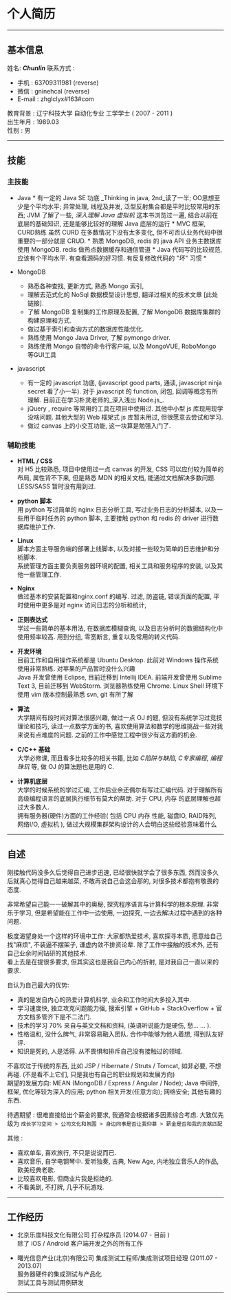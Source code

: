 
个人简历
=============

----------------------------------------
## 基本信息

姓名:  **_Chunlin_**
联系方式 :     

* 手机 :  63709311981  (reverse)
* 微信 :  gninehcal  (reverse)
* E-mail : zhglclyx#163#com

教育背景 :  辽宁科技大学 自动化专业 工学学士 ( 2007 - 2011 )   
出生年月 : 1989.03    
性别 : 男   

---------------------------------------------
## 技能

### 主技能

 * Java
	   * 有一定的 Java SE 功底
		   _Thinking in java, 2nd_读了一半; OO思想至少是个平均水平; 异常处理, 线程及并发, 泛型反射集合都是平时比较常用的东西; 
		   JVM 了解了一些,  _深入理解 Java 虚拟机_ 这本书浏览过一遍, 结合以前在底层的基础知识, 还是能够比较好的理解 Java 底层的运行
	   * MVC 框架, CURD熟练 
			虽然 CURD 在多数情况下没有太多变化, 但不可否认业务代码中很重要的一部分就是 CRUD. 
	   * 熟悉 MongoDB, redis 的 java API
		    业务主数据库使用 MongoDB.  redis 做热点数据缓存和通信管道
	   * Java 代码写的比较规范, 应该有个平均水平. 有查看源码的好习惯.  有反复修改代码的 "坏" 习惯
	   * 

 * MongoDB
	 * 熟悉各种查找, 更新方式, 熟悉 Mongo 索引, 
	 * 理解去范式化的 NoSql 数据模型设计思想, 翻译过相关的技术文章 [此处链接].
	 * 了解 MongoDB 复制集的工作原理及配置, 了解 MongoDB 数据库集群的构建原理和方式.
     * 做过基于索引和查询方式的数据库性能优化.
	 * 熟练使用 Mongo Java Driver, 了解 pymongo driver.
	 * 熟练使用 Mongo 自带的命令行客户端,  以及 MongoVUE, RoboMongo 等GUI工具

 * javascript
	 * 有一定的 javascript 功底, (javascript good parts, 通读,  javascript ninja secret 看了小一半). 对于 javascript 的 function, 闭包, 回调等概念有所理解. 目前正在学习朴灵老师的_深入浅出 Node.js_.
	 * jQuery , require 等常用的工具在项目中使用过. 其他中小型 js 库现用现学没啥问题. 其他大型的 Web 框架式 js 库暂未用过, 但很愿意去尝试和学习.
	 * 做过 canvas 上的小交互功能, 这一块算是勉强入门了. 


### 辅助技能

* **HTML / CSS**    
对 H5 比较熟悉, 项目中使用过一点 canvas 的开发, CSS 可以应付较为简单的布局, 属性背不下来, 但是熟悉 MDN 的相关文档, 能通过文档解决多数问题. LESS/SASS 暂时没有用到过. 

* **python 脚本**   
用 python 写过简单的 nginx 日志分析工具, 写过业务日志的分析脚本, 以及一些用于临时任务的 python 脚本, 主要接触 python 和 redis 的 driver 进行数据库维护工作.

* **Linux**    
脚本方面主导服务端的部署上线脚本, 以及对接一些较为简单的日志维护和分析脚本.    
系统管理方面主要负责服务器环境的配置, 相关工具和服务程序的安装, 以及其他一些管理工作.

* **Nginx**   
做过基本的安装配置和nginx.conf 的编写. 过滤, 防盗链, 错误页面的配置, 平时使用中更多是对 nginx 访问日志的分析和统计, 

* **正则表达式**   
学过一些简单的基本用法, 在数据库模糊查询, 以及日志分析时的数据结构化中使用频率较高. 用到分组, 零宽断言, 重复以及常用的转义代码.

* **开发环境**   
目前工作和自用操作系统都是  Ubuntu Desktop.  此前对 Windows 操作系统使用非常熟练.  对苹果的产品暂时没什么兴趣    
	Java 开发曾使用 Eclipse, 目前迁移到 Intellij IDEA.
	前端开发曾使用 Sublime Text 3, 目前迁移到 WebStorm. 浏览器熟练使用 Chrome.
	Linux Shell 环境下使用 vim
	版本控制最熟悉 svn, git 有所了解	

* **算法**   
大学期间有段时间对算法很感兴趣, 做过一点 OJ 的题, 但没有系统学习过竞技理论和技巧, 读过一点数学方面的书, 喜欢使用算法和数学的思维挑战一些对我来说有点难度的问题.  之前的工作中感觉工程中很少有这方面的机会.

* **C/C++ 基础**   
大学必修课, 而且看多比较多的相关书籍, 比如 *C陷阱与缺陷*, *C专家编程*, *编程珠玑* 等, 做 OJ 的算法题也是用的 C. 

* **计算机底层**   
大学的时候系统的学过汇编, 工作后业余还偶尔有写过汇编代码. 对于理解所有高级编程语言的底层执行细节有莫大的帮助. 对于 CPU, 内存 的底层理解也超过大多数人.    
拥有服务器(硬件)方面的工作经验( 包括 CPU 内存 性能, 磁盘IO, RAID阵列, 网络I/O, 虚拟机 ), 做过大规模集群架构设计的人会明白这些经验意味着什么

----------------------------------------

## 自述

刚接触代码没多久后觉得自己进步迅速, 已经很快就学会了很多东西, 然而没多久后就真心觉得自己越来越菜, 不敢再说自己会这会那的, 对很多技术都抱有敬畏的态度.      

非常希望自己能一一破解其中的奥秘, 探究程序语言与计算科学的根本原理. 非常乐于学习, 但是希望能在工作中一边使用, 一边探究, 一边去解决过程中遇到的各种问题.     

极度渴望身处一个这样的环境中工作: 大家都热爱技术, 喜欢探寻本质, 愿意给自己找"麻烦", 不装逼不摆架子, 谦虚内敛不排资论辈. 除了工作中接触的技术外, 还有自己业余时间钻研的其他技术.     
看上去是在提很多要求, 但其实这也是我自己内心的折射, 是对我自己一直以来的要求.

自认为自己最大的优势:    

* 真的是发自内心的热爱计算机科学, 业余和工作时间大多投入其中. 
* 学习速度快, 独立攻克问题能力强, 搜索引擎 + GitHub + StackOverflow + 官方文档多管齐下是不二法门.
* 技术的学习 70% 来自与英文文档和资料, (英语听说能力是硬伤, 愁... ... ).
* 性格温和, 没什么脾气, 非常容易融入团队. 合作中能够为他人着想, 得到队友好评.
* 知识是死的, 人是活得. 从不畏惧和排斥自己没有接触过的领域.

不喜欢过于传统的东西, 比如 JSP / Hibernate / Struts / Tomcat, 如非必要, 不想再碰.  (不是看不上它们, 只是我也有自己的职业规划和发展方向)    
期望的发展方向: MEAN (MongoDB / Express / Angular / Node);  Java 中间件, 框架, 优化等较为深入的应用; python 相关开发(任意方向); 网络安全; 其他有趣的东西.

待遇期望 : 
很难直接给出个薪金的要求, 我通常会根据诸多因素综合考虑. 大致优先级为 `成长学习空间 > 公司文化和氛围 > 身边同事是否让我仰慕 > 薪金是否和我的贡献匹配`

其他 : 

* 喜欢单车, 喜欢旅行, 不只是说说而已. 
* 喜欢音乐, 自学电钢琴中. 爱听独奏, 古典, New Age, 内地独立音乐人的作品, 欧美经典老歌.
* 比较喜欢电影, 但商业片我是拒绝的.
* 不看美剧, 不打牌, 几乎不玩游戏.


--------------------------------

## 工作经历

* 北京乐度科技文化有限公司 打杂程序员 (2014.07 - 目前 )   
除了 iOS / Android 客户端开发之外的所有工作

* 曙光信息产业(北京)有限公司 集成测试工程师/集成测试项目经理 (2011.07 - 2013.07)   
服务器硬件的集成测试与产品化   
测试工具与测试用例研发

---------------------------------------

